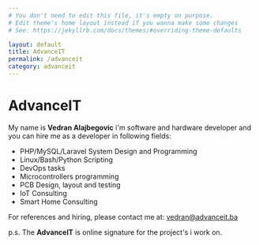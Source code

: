 ```yaml
---
# You don't need to edit this file, it's empty on purpose.
# Edit theme's home layout instead if you wanna make some changes
# See: https://jekyllrb.com/docs/themes/#overriding-theme-defaults

layout: default
title: AdvanceIT
permalink: /advanceit
category: advanceit
---
```



# AdvanceIT


My name is **Vedran Alajbegovic** i'm software and hardware developer and you can hire me as a developer in following fields:

- PHP/MySQL/Laravel System Design and Programming
- Linux/Bash/Python Scripting
- DevOps tasks
- Microcontrollers programming
- PCB Design, layout and testing
- IoT Consulting
- Smart Home Consulting

For references and hiring, please contact me at: [vedran@advanceit.ba](mailto:vedran@advanceit.ba)

p.s. The **AdvanceIT** is online signature for the project's i work on.


